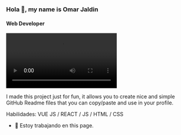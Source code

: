
### Hola 👋, my name is Omar Jaldin
#### Web Developer
![Web Developer](https://v4.cdnpk.net/videvo_files/video/free/video0460/large_watermarked/_import_60cc3050702561.78914836_FPpreview.mp4)


I made this project just for fun, it allows you to create nice and simple GitHub Readme files that you can copy/paste and use in your profile.

Habilidades: VUE JS / REACT / JS / HTML / CSS

- 🔭 Estoy trabajando en this page. 




